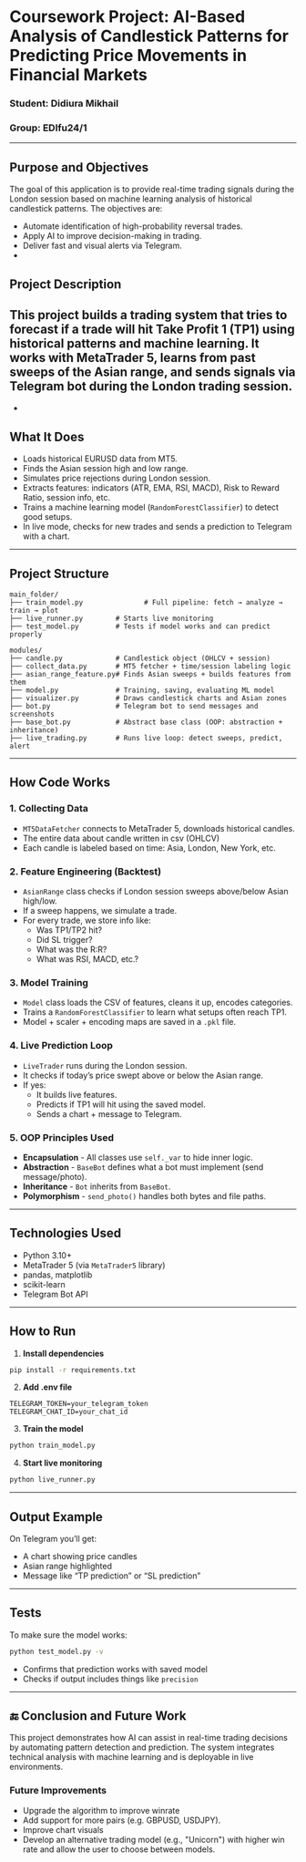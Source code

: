 # Coursework Project: AI-Based Analysis of Candlestick Patterns for Predicting Price Movements in Financial Markets

### **Student:** Didiura Mikhail

### **Group:** EDIfu24/1

---

## Purpose and Objectives

The goal of this application is to provide real-time trading signals during the London session based on 
machine learning analysis of historical candlestick patterns. The objectives are:

- Automate identification of high-probability reversal trades.
- Apply AI to improve decision-making in trading.
- Deliver fast and visual alerts via Telegram.
- 
## Project Description
This project builds a trading system that tries to forecast if a trade will hit Take Profit 1 (TP1) using historical 
patterns and machine learning. It works with MetaTrader 5, learns from past sweeps of the Asian range, and sends signals 
via Telegram bot during the London trading session.
---


- 
## What It Does
- Loads historical EURUSD data from MT5.
- Finds the Asian session high and low range.
- Simulates price rejections during London session.
- Extracts features: indicators (ATR, EMA, RSI, MACD), Risk to Reward Ratio, session info, etc.
- Trains a machine learning model (`RandomForestClassifier`) to detect good setups.
- In live mode, checks for new trades and sends a prediction to Telegram with a chart.

---

## Project Structure
```plaintext
main_folder/
├── train_model.py               # Full pipeline: fetch → analyze → train → plot
├── live_runner.py        # Starts live monitoring 
├── test_model.py         # Tests if model works and can predict properly

modules/
├── candle.py             # Candlestick object (OHLCV + session)
├── collect_data.py       # MT5 fetcher + time/session labeling logic
├── asian_range_feature.py# Finds Asian sweeps + builds features from them
├── model.py              # Training, saving, evaluating ML model
├── visualizer.py         # Draws candlestick charts and Asian zones
├── bot.py                # Telegram bot to send messages and screenshots
├── base_bot.py           # Abstract base class (OOP: abstraction + inheritance)
├── live_trading.py       # Runs live loop: detect sweeps, predict, alert
```

---

## How Code Works

### 1. **Collecting Data**
- `MT5DataFetcher` connects to MetaTrader 5, downloads historical candles.
- The entire data about candle written in csv (OHLCV) 
- Each candle is labeled based on time: Asia, London, New York, etc.

### 2. **Feature Engineering (Backtest)**
- `AsianRange` class checks if London session sweeps above/below Asian high/low.
- If a sweep happens, we simulate a trade.
- For every trade, we store info like:
  - Was TP1/TP2 hit?
  - Did SL trigger?
  - What was the R:R?
  - What was RSI, MACD, etc.?

### 3. **Model Training**
- `Model` class loads the CSV of features, cleans it up, encodes categories.
- Trains a `RandomForestClassifier` to learn what setups often reach TP1.
- Model + scaler + encoding maps are saved in a `.pkl` file.

### 4. **Live Prediction Loop**
- `LiveTrader` runs during the London session.
- It checks if today’s price swept above or below the Asian range.
- If yes:
  - It builds live features.
  - Predicts if TP1 will hit using the saved model.
  - Sends a chart + message to Telegram.

### 5. **OOP Principles Used**
- **Encapsulation** - All classes use `self._var` to hide inner logic.
- **Abstraction** - `BaseBot` defines what a bot must implement (send message/photo).
- **Inheritance** - `Bot` inherits from `BaseBot`.
- **Polymorphism** - `send_photo()` handles both bytes and file paths.

---

## Technologies Used
- Python 3.10+
- MetaTrader 5 (via `MetaTrader5` library)
- pandas, matplotlib
- scikit-learn
- Telegram Bot API

---

## How to Run

1. **Install dependencies**
```bash
pip install -r requirements.txt
```

2. **Add .env file**
```
TELEGRAM_TOKEN=your_telegram_token
TELEGRAM_CHAT_ID=your_chat_id
```

3. **Train the model**
```bash
python train_model.py
```

4. **Start live monitoring**
```bash
python live_runner.py
```

---

## Output Example
On Telegram you’ll get:
- A chart showing price candles
- Asian range highlighted
- Message like “TP prediction” or “SL prediction”

---

## Tests
To make sure the model works:
```bash
python test_model.py -v
```
- Confirms that prediction works with saved model
- Checks if output includes things like `precision`

---

## 🔚 Conclusion and Future Work

This project demonstrates how AI can assist in real-time trading decisions by automating pattern detection and prediction. 
The system integrates technical analysis with machine learning and is deployable in live environments.

### Future Improvements
- Upgrade the algorithm to improve winrate
- Add support for more pairs (e.g. GBPUSD, USDJPY).
- Improve chart visuals
- Develop an alternative trading model (e.g., "Unicorn") with higher win rate and allow the user to choose between models.
